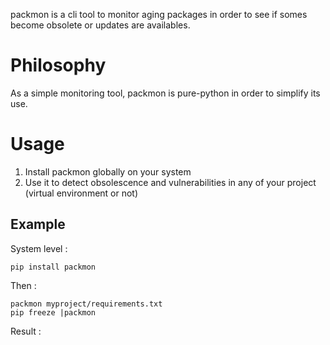 packmon is a cli tool to monitor aging packages in order to see if somes become obsolete
or updates are availables.


# Philosophy

As a simple monitoring tool, packmon is pure-python in order to simplify its use.


# Usage

1. Install packmon globally on your system
2. Use it to detect obsolescence and vulnerabilities in any of your project (virtual
    environment or not)


## Example

System level :

    pip install packmon

Then :

    packmon myproject/requirements.txt
    pip freeze |packmon

Result :

